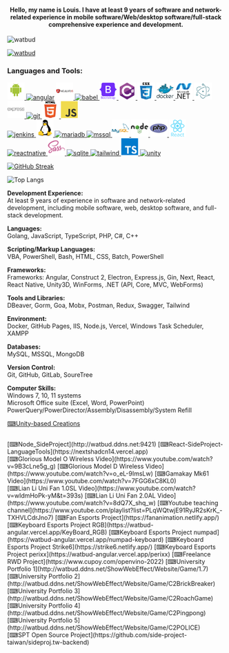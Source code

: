 
<h4 align="center">Hello, my name is Louis. I have at least 9 years of software and network-related experience in mobile software/Web/desktop software/full-stack comprehensive experience and development.  </h4>
<p align="left"> 
<img src="https://komarev.com/ghpvc/?username=watbud&label=Profile%20views&color=0e75b6&style=flat" alt="watbud" /> </p>
<p align="left"> <a href="https://github.com/ryo-ma/github-profile-trophy">
<img src="https://github-profile-trophy.vercel.app/?username=watbud&row=2&column=3" alt="watbud" /></a> 
</p>
<p align="left">
</p>


<h3 align="left">Languages and Tools:</h3>
<p align="left"> <a href="https://developer.android.com" target="_blank" rel="noreferrer"> 
<img src="https://raw.githubusercontent.com/devicons/devicon/master/icons/android/android-original-wordmark.svg" alt="android" width="40" height="40"/> </a> 
<a href="https://angular.io" target="_blank" rel="noreferrer">
<img src="https://angular.io/assets/images/logos/angular/angular.svg" alt="angular" width="40" height="40"/></a> 
<a href="https://angular.io" target="_blank" rel="noreferrer"> 
<img src="https://raw.githubusercontent.com/devicons/devicon/master/icons/angularjs/angularjs-original-wordmark.svg" alt="angularjs" width="40" height="40"/> </a> 
<a href="https://babeljs.io/" target="_blank" rel="noreferrer">
<img src="https://www.vectorlogo.zone/logos/babeljs/babeljs-icon.svg" alt="babel" width="40" height="40"/> </a> 
<a href="https://getbootstrap.com" target="_blank" rel="noreferrer"> 
<img src="https://raw.githubusercontent.com/devicons/devicon/master/icons/bootstrap/bootstrap-plain-wordmark.svg" alt="bootstrap" width="40" height="40"/> </a> 
<a href="https://www.w3schools.com/cs/" target="_blank" rel="noreferrer"> 
<img src="https://raw.githubusercontent.com/devicons/devicon/master/icons/csharp/csharp-original.svg" alt="csharp" width="40" height="40"/> </a> 
<a href="https://www.w3schools.com/css/" target="_blank" rel="noreferrer"> 
<img src="https://raw.githubusercontent.com/devicons/devicon/master/icons/css3/css3-original-wordmark.svg" alt="css3" width="40" height="40"/> </a> 
<a href="https://www.docker.com/" target="_blank" rel="noreferrer"> 
<img src="https://raw.githubusercontent.com/devicons/devicon/master/icons/docker/docker-original-wordmark.svg" alt="docker" width="40" height="40"/> </a> 
<a href="https://dotnet.microsoft.com/" target="_blank" rel="noreferrer"> 
<img src="https://raw.githubusercontent.com/devicons/devicon/master/icons/dot-net/dot-net-original-wordmark.svg" alt="dotnet" width="40" height="40"/> </a> 
<a href="https://www.electronjs.org" target="_blank" rel="noreferrer"> 
<img src="https://raw.githubusercontent.com/devicons/devicon/master/icons/electron/electron-original.svg" alt="electron" width="40" height="40"/> </a> 
<a href="https://expressjs.com" target="_blank" rel="noreferrer"> 
<img src="https://raw.githubusercontent.com/devicons/devicon/master/icons/express/express-original-wordmark.svg" alt="express" width="40" height="40"/> </a> 
<a href="https://git-scm.com/" target="_blank" rel="noreferrer"> 
<img src="https://www.vectorlogo.zone/logos/git-scm/git-scm-icon.svg" alt="git" width="40" height="40"/> </a> 
<a href="https://www.w3.org/html/" target="_blank" rel="noreferrer"> 
<img src="https://raw.githubusercontent.com/devicons/devicon/master/icons/html5/html5-original-wordmark.svg" alt="html5" width="40" height="40"/> </a> 
<a href="https://developer.mozilla.org/en-US/docs/Web/JavaScript" target="_blank" rel="noreferrer">
<img src="https://raw.githubusercontent.com/devicons/devicon/master/icons/javascript/javascript-original.svg" alt="javascript" width="40" height="40"/></a> 
<BR>
<a href="https://www.jenkins.io" target="_blank" rel="noreferrer"> 
<img src="https://www.vectorlogo.zone/logos/jenkins/jenkins-icon.svg" 
alt="jenkins" width="40" height="40"/> 
</a> 
<a href="https://www.linux.org/" target="_blank" rel="noreferrer"> 
<img src="https://raw.githubusercontent.com/devicons/devicon/master/icons/linux/linux-original.svg" alt="linux" width="40" height="40"/> </a>
<a href="https://mariadb.org/" target="_blank" rel="noreferrer"> 
<img src="https://www.vectorlogo.zone/logos/mariadb/mariadb-icon.svg" alt="mariadb" width="40" height="40"/> </a> <a href="https://www.microsoft.com/en-us/sql-server" target="_blank" rel="noreferrer"> <img src="https://www.svgrepo.com/show/303229/microsoft-sql-server-logo.svg" alt="mssql" width="40" height="40"/> </a> <a href="https://www.mysql.com/" target="_blank" rel="noreferrer"> <img src="https://raw.githubusercontent.com/devicons/devicon/master/icons/mysql/mysql-original-wordmark.svg" alt="mysql" width="40" height="40"/> </a> 
<a href="https://nodejs.org" target="_blank" rel="noreferrer"> <img src="https://raw.githubusercontent.com/devicons/devicon/master/icons/nodejs/nodejs-original-wordmark.svg" alt="nodejs" width="40" height="40"/> </a> 
<a href="https://www.php.net" target="_blank" rel="noreferrer"> <img src="https://raw.githubusercontent.com/devicons/devicon/master/icons/php/php-original.svg" alt="php" width="40" height="40"/> </a> 
<a href="https://reactjs.org/" target="_blank" rel="noreferrer"> <img src="https://raw.githubusercontent.com/devicons/devicon/master/icons/react/react-original-wordmark.svg" alt="react" width="40" height="40"/> </a> <a href="https://reactnative.dev/" target="_blank" rel="noreferrer"> <img src="https://reactnative.dev/img/header_logo.svg" alt="reactnative" width="40" height="40"/> </a> 
<a href="https://sass-lang.com" target="_blank" rel="noreferrer"> <img src="https://raw.githubusercontent.com/devicons/devicon/master/icons/sass/sass-original.svg" alt="sass" width="40" height="40"/> </a> 
<a href="https://www.sqlite.org/" target="_blank" rel="noreferrer"> <img src="https://www.vectorlogo.zone/logos/sqlite/sqlite-icon.svg" alt="sqlite" width="40" height="40"/> </a> 
<a href="https://tailwindcss.com/" target="_blank" rel="noreferrer"> <img src="https://www.vectorlogo.zone/logos/tailwindcss/tailwindcss-icon.svg" alt="tailwind" width="40" height="40"/> </a> 
<a href="https://www.typescriptlang.org/" target="_blank" rel="noreferrer"> <img src="https://raw.githubusercontent.com/devicons/devicon/master/icons/typescript/typescript-original.svg" alt="typescript" width="40" height="40"/> </a>
<a href="https://unity.com/" target="_blank" rel="noreferrer"> <img src="https://www.vectorlogo.zone/logos/unity3d/unity3d-icon.svg" alt="unity" width="40" height="40"/> </a> 
  
[![GitHub Streak](https://streak-stats.demolab.com?user=watbud&theme=ocean-gradient&hide_border=true&card_width=600)](https://git.io/streak-stats)

![Top Langs](https://github-readme-stats.vercel.app/api/top-langs/?username=WATBUD&layout=compact&theme=tokyonight&langs_count=20)

**Development Experience:**<br>
At least 9 years of experience in software and network-related development, including mobile software, web, desktop software, and full-stack development.<br>

**Languages:**  
Golang, JavaScript, TypeScript, PHP, C#, C++<br>

**Scripting/Markup Languages:**  
VBA, PowerShell, Bash, HTML, CSS, Batch, PowerShell

**Frameworks:**  
Frameworks: Angular, Construct 2, Electron, Express.js, Gin, Next, React, React Native, Unity3D, WinForms, .NET (API, Core, MVC, WebForms)<br>

**Tools and Libraries:**  
DBeaver, Gorm, Goa, Mobx, Postman, Redux, Swagger, Tailwind<br>

**Environment:**  
Docker, GitHub Pages, IIS, Node.js, Vercel, Windows Task Scheduler, XAMPP<br>

**Databases:**  
MySQL, MSSQL, MongoDB<br>

**Version Control:**  
Git, GitHub, GitLab, SoureTree<br>

**Computer Skills:**  
Windows 7, 10, 11 systems<br>
Microsoft Office suite (Excel, Word, PowerPoint)<br>
PowerQuery/PowerDirector/Assembly/Disassembly/System Refill<br>

[⌨Unity-based Creations](https://www.youtube.com/watch?v=rIM79ogfYr4&list=UUDMOsKP4fT1gHzU4y5iVuMA&index=9)  

<br>
[⌨Node_SideProject](http://watbud.ddns.net:9421)   
[⌨React-SideProject-LanguageTools](https://nextshadcn14.vercel.app)
<br>
[⌨Glorious Model O Wireless Video](https://www.youtube.com/watch?v=9B3cLne5g_g)  
[⌨Glorious Model D Wireless Video](https://www.youtube.com/watch?v=o_eL-9ImsLw)  
[⌨Gamakay Mk61 Video](https://www.youtube.com/watch?v=7FGG6xC8KL0)<br>
[⌨Lian Li Uni Fan 1.0SL Video](https://www.youtube.com/watch?v=wIdmHoPk-yM&t=393s)  
[⌨Lian Li Uni Fan 2.0AL Video](https://www.youtube.com/watch?v=8dQ7X_shq_w)  
[⌨Youtube teaching channel](https://www.youtube.com/playlist?list=PLqWQtwjE91RyJR2sKrK_-TXHVLCdrJno7)  
[⌨Fan Esports Project](https://fananimation.netlify.app/)<br>
[⌨Keyboard Esports Project RGB](https://watbud-angular.vercel.app/KeyBoard_RGB)  
[⌨Keyboard Esports Project numpad](https://watbud-angular.vercel.app/numpad-keyboard)  
[⌨Keyboard Esports Project Strike6](https://strike6.netlify.app/)  
[⌨Keyboard Esports Project perixx](https://watbud-angular.vercel.app/perixx)  
[⌨Freelance RWD Project](https://www.cupoy.com/openvino-2022)  
[⌨University Portfolio 1](http://watbud.ddns.net/ShowWebEffect/Website/Game/1.7)  
[⌨University Portfolio 2](http://watbud.ddns.net/ShowWebEffect/Website/Game/C2BrickBreaker)  
[⌨University Portfolio 3](http://watbud.ddns.net/ShowWebEffect/Website/Game/C2RoachGame)  
[⌨University Portfolio 4](http://watbud.ddns.net/ShowWebEffect/Website/Game/C2Pingpong)<br>
[⌨University Portfolio 5](http://watbud.ddns.net/ShowWebEffect/Website/Game/C2POLICE)<br>
[⌨SPT Open Source Project](https://github.com/side-project-taiwan/sideproj.tw-backend)  


